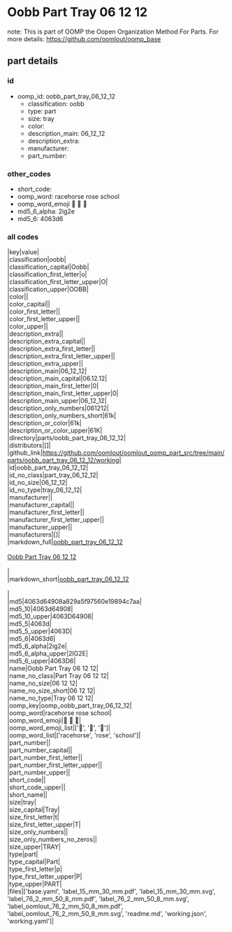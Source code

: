 # Oobb Part Tray 06 12 12  

note: This is part of OOMP the Oopen Organization Method For Parts. For more details: https://github.com/oomlout/oomp_base

##  part details





### id
* oomp_id: oobb_part_tray_06_12_12
  * classification: oobb
  * type: part
  * size: tray
  * color: 
  * description_main: 06_12_12
  * description_extra: 
  * manufacturer: 
  * part_number: 

### other_codes
* short_code: 
* oomp_word: racehorse rose school
* oomp_word_emoji :racehorse: :rose: :school:
* md5_6_alpha: 2ig2e
* md5_6: 4063d6

### all codes 
|key|value|  
|classification|oobb|  
|classification_capital|Oobb|  
|classification_first_letter|o|  
|classification_first_letter_upper|O|  
|classification_upper|OOBB|  
|color||  
|color_capital||  
|color_first_letter||  
|color_first_letter_upper||  
|color_upper||  
|description_extra||  
|description_extra_capital||  
|description_extra_first_letter||  
|description_extra_first_letter_upper||  
|description_extra_upper||  
|description_main|06_12_12|  
|description_main_capital|06.12.12|  
|description_main_first_letter|0|  
|description_main_first_letter_upper|0|  
|description_main_upper|06_12_12|  
|description_only_numbers|061212|  
|description_only_numbers_short|61k|  
|description_or_color|61k|  
|description_or_color_upper|61K|  
|directory|parts/oobb_part_tray_06_12_12|  
|distributors|[]|  
|github_link|https://github.com/oomlout/oomlout_oomp_part_src/tree/main/parts/oobb_part_tray_06_12_12/working|  
|id|oobb_part_tray_06_12_12|  
|id_no_class|part_tray_06_12_12|  
|id_no_size|06_12_12|  
|id_no_type|tray_06_12_12|  
|manufacturer||  
|manufacturer_capital||  
|manufacturer_first_letter||  
|manufacturer_first_letter_upper||  
|manufacturer_upper||  
|manufacturers|[]|  
|markdown_full|[oobb_part_tray_06_12_12](https://github.com/oomlout/oomlout_oomp_part_src/tree/main/parts/oobb_part_tray_06_12_12/working)<br>[](https://github.com/oomlout/oomlout_oomp_part_src/tree/main/parts/oobb_part_tray_06_12_12/working)<br>[Oobb Part Tray 06 12 12](https://github.com/oomlout/oomlout_oomp_part_src/tree/main/parts/oobb_part_tray_06_12_12/working)<br><br>|  
|markdown_short|[oobb_part_tray_06_12_12](https://github.com/oomlout/oomlout_oomp_part_src/tree/main/parts/oobb_part_tray_06_12_12/working)<br><br>|  
|md5|4063d64908a829a5f97560e19894c7aa|  
|md5_10|4063d64908|  
|md5_10_upper|4063D64908|  
|md5_5|4063d|  
|md5_5_upper|4063D|  
|md5_6|4063d6|  
|md5_6_alpha|2ig2e|  
|md5_6_alpha_upper|2IG2E|  
|md5_6_upper|4063D6|  
|name|Oobb Part Tray 06 12 12|  
|name_no_class|Part Tray 06 12 12|  
|name_no_size|06 12 12|  
|name_no_size_short|06 12 12|  
|name_no_type|Tray 06 12 12|  
|oomp_key|oomp_oobb_part_tray_06_12_12|  
|oomp_word|racehorse rose school|  
|oomp_word_emoji|:racehorse: :rose: :school:|  
|oomp_word_emoji_list|[':racehorse:', ':rose:', ':school:']|  
|oomp_word_list|['racehorse', 'rose', 'school']|  
|part_number||  
|part_number_capital||  
|part_number_first_letter||  
|part_number_first_letter_upper||  
|part_number_upper||  
|short_code||  
|short_code_upper||  
|short_name||  
|size|tray|  
|size_capital|Tray|  
|size_first_letter|t|  
|size_first_letter_upper|T|  
|size_only_numbers||  
|size_only_numbers_no_zeros||  
|size_upper|TRAY|  
|type|part|  
|type_capital|Part|  
|type_first_letter|p|  
|type_first_letter_upper|P|  
|type_upper|PART|  
|files|['base.yaml', 'label_15_mm_30_mm.pdf', 'label_15_mm_30_mm.svg', 'label_76_2_mm_50_8_mm.pdf', 'label_76_2_mm_50_8_mm.svg', 'label_oomlout_76_2_mm_50_8_mm.pdf', 'label_oomlout_76_2_mm_50_8_mm.svg', 'readme.md', 'working.json', 'working.yaml']|  
